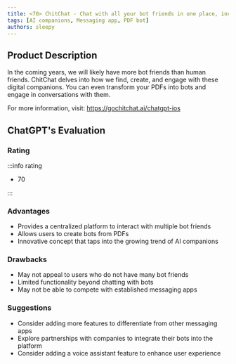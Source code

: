 ```yaml
---
title: <70> ChitChat - Chat with all your bot friends in one place, including PDFs
tags: [AI companions, Messaging app, PDF bot]
authors: sleepy
---
```


## Product Description

In the coming years, we will likely have more bot friends than human friends. ChitChat delves into how we find, create, and engage with these digital companions. You can even transform your PDFs into bots and engage in conversations with them.

For more information, visit: https://gochitchat.ai/chatgpt-ios

## ChatGPT's Evaluation

### Rating

:::info rating

- 70

:::

### Advantages

- Provides a centralized platform to interact with multiple bot friends
- Allows users to create bots from PDFs
- Innovative concept that taps into the growing trend of AI companions


### Drawbacks

- May not appeal to users who do not have many bot friends
- Limited functionality beyond chatting with bots
- May not be able to compete with established messaging apps

### Suggestions

- Consider adding more features to differentiate from other messaging apps
- Explore partnerships with companies to integrate their bots into the platform
- Consider adding a voice assistant feature to enhance user experience